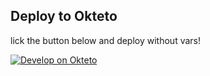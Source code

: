 ## Deploy to Okteto
lick the button below and deploy without vars!

[![Develop on Okteto](https://okteto.com/develop-okteto.svg)](https://t.me/rootedcyber)
